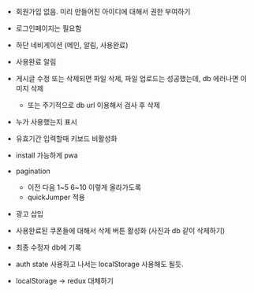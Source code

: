 - 회원가입 없음. 미리 만들어진 아이디에 대해서 권한 부여하기
- 로그인페이지는 필요함
- 하단 네비게이션 (메인, 알림, 사용완료)
- 사용완료 알림
- 게시글 수정 또는 삭제되면 파일 삭제, 파일 업로드는 성공했는데, db 에러나면 이미지 삭제
  - 또는 주기적으로 db url 이용해서 검사 후 삭제
- 누가 사용했는지 표시
- 유효기간 입력할때 키보드 비활성화
- install 가능하게 pwa
- pagination

  - 이전 다음 1~5 6~10 이렇게 올라가도록
  - quickJumper 적용

- 광고 삽입

- 사용완료된 쿠폰들에 대해서 삭제 버튼 활성화 (사진과 db 같이 삭제하기)
- 최종 수정자 db에 기록
- auth state 사용하고 나서는 localStorage 사용해도 될듯.
- localStorage -> redux 대체하기
